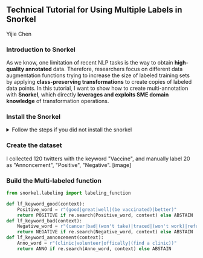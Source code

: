 ## Technical Tutorial for Using Multiple Labels in Snorkel
<a> Yijie Chen </a>

### Introduction to Snorkel

As we know, one limitation of recent NLP tasks is the way to obtain **high-quality annotated** data. Therefore, researchers focus on different data augmentation functions trying to increase the size of labeled training sets by applying **class-preserving transformations** to create copies of labeled data points. In this tutorial, I want to show how to create multi-annotation with **Snorkel**, which directly **leverages and exploits SME domain knowledge** of transformation operations.

### Install the Snorkel
<details>
<summary> Follow the steps if you did not install the snorkel </summary>
<pre><code>
### [OPTIONAL] Activate a virtual environment
conda create --yes -n spam python=3.6
conda activate spam
### Install requirements (both shared and tutorial-specific)
pip install environment_kernels
### We specify PyTorch here to ensure compatibility, but it may not be necessary.
conda install pytorch==1.1.0 -c pytorch
conda install snorkel==0.9.5 -c conda-forge
pip install -r spam/requirements.txt
### Launch the Jupyter notebook interface
jupyter notebook spam
</code></pre>
</details>

### Create the dataset
I collected 120 twitters with the keyword "Vaccine", and manually label 20 as "Annoncement", "Positive", "Negative".
[image]

### Build the Multi-labeled function
```python
from snorkel.labeling import labeling_function

def lf_keyword_good(context):
    Positive_word = r"(good|great|well|(be vaccinated)|better)"
    return POSITIVE if re.search(Positive_word, context) else ABSTAIN
def lf_keyword_bad(context):
    Negative_word = r"(cancer|bad|(won't take)|traced|(won't work)|refuse|convinced)"
    return NEGATIVE if re.search(Negative_word, context) else ABSTAIN
def lf_keyword_annoncement(context):
    Anno_word = r"(clinic|volunteer|offically|(find a clinic))"
    return ANNO if re.search(Anno_word, context) else ABSTAIN
```



































